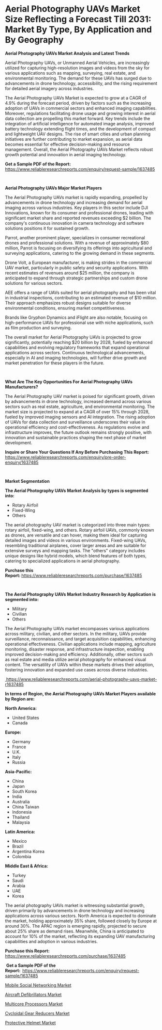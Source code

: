 <p><h1>Aerial Photography UAVs Market Size Reflecting a Forecast Till 2031: Market By Type, By Application and By Geography</h1></p><p><strong>Aerial Photography UAVs Market Analysis and Latest Trends</strong></p>
<p><p>Aerial Photography UAVs, or Unmanned Aerial Vehicles, are increasingly utilized for capturing high-resolution images and videos from the sky for various applications such as mapping, surveying, real estate, and environmental monitoring. The demand for these UAVs has surged due to advancements in drone technology, accessibility, and the rising requirement for detailed aerial imagery across industries.</p><p>The Aerial Photography UAVs Market is expected to grow at a CAGR of 4.9% during the forecast period, driven by factors such as the increasing adoption of UAVs in commercial sectors and enhanced imaging capabilities. Moreover, regulations facilitating drone usage and growing interest in aerial data collection are propelling this market forward. Key trends include the integration of artificial intelligence for automated image analysis, improved battery technology extending flight times, and the development of compact and lightweight UAV designs. The rise of smart cities and urban planning initiatives are further contributing to market expansion, as aerial data becomes essential for effective decision-making and resource management. Overall, the Aerial Photography UAVs Market reflects robust growth potential and innovation in aerial imaging technology.</p></p>
<p><strong>Get a Sample PDF of the Report:&nbsp;</strong> <a href="https://www.reliableresearchreports.com/enquiry/request-sample/1637485?utm_campaign=38&utm_medium=2&utm_source=Github&utm_content=ia&utm_term=18112024&utm_id=aerial-photography-uavs">https://www.reliableresearchreports.com/enquiry/request-sample/1637485</a></p>
<p>&nbsp;</p>
<p><strong>Aerial Photography UAVs Major Market Players</strong></p>
<p><p>The Aerial Photography UAVs market is rapidly expanding, propelled by advancements in drone technology and increasing demand for aerial imaging across various industries. Key players in this sector include DJI Innovations, known for its consumer and professional drones, leading with significant market share and reported revenues exceeding $2 billion. The company's continuous innovation in camera technology and software solutions positions it for sustained growth.</p><p>Parrot, another prominent player, specializes in consumer recreational drones and professional solutions. With a revenue of approximately $80 million, Parrot is focusing on diversifying its offerings into agricultural and surveying applications, catering to the growing demand in these segments.</p><p>Drone Volt, a European manufacturer, is making strides in the commercial UAV market, particularly in public safety and security applications. With recent estimates of revenues around $25 million, the company is anticipated to expand through strategic partnerships and custom drone solutions for various sectors.</p><p>AEE offers a range of UAVs suited for aerial photography and has been vital in industrial inspections, contributing to an estimated revenue of $10 million. Their approach emphasizes robust designs suitable for diverse environmental conditions, ensuring market competitiveness.</p><p>Brands like Gryphon Dynamics and iFlight are also notable, focusing on high-performance UAVs for professional use with niche applications, such as film production and surveying.</p><p>The overall market for Aerial Photography UAVs is projected to grow significantly, potentially reaching $20 billion by 2028, fueled by enhanced capabilities and evolving regulatory frameworks that expand operational applications across sectors. Continuous technological advancements, especially in AI and imaging technologies, will further drive growth and market penetration for these players in the future.</p></p>
<p>&nbsp;</p>
<p><strong>What Are The Key Opportunities For Aerial Photography UAVs Manufacturers?</strong></p>
<p><p>The Aerial Photography UAV market is poised for significant growth, driven by advancements in drone technology, increased demand across various sectors such as real estate, agriculture, and environmental monitoring. The market size is projected to expand at a CAGR of over 15% through 2028, fueled by improved imaging sensors and AI integration. The rising adoption of UAVs for data collection and surveillance underscores their value in operational efficiency and cost-effectiveness. As regulations evolve and infrastructure improves, the future outlook remains strongly positive, with innovation and sustainable practices shaping the next phase of market development.</p></p>
<p><strong>Inquire or Share Your Questions If Any Before Purchasing This Report:</strong> <a href="https://www.reliableresearchreports.com/enquiry/pre-order-enquiry/1637485?utm_campaign=38&utm_medium=2&utm_source=Github&utm_content=ia&utm_term=18112024&utm_id=aerial-photography-uavs">https://www.reliableresearchreports.com/enquiry/pre-order-enquiry/1637485</a></p>
<p>&nbsp;</p>
<p><strong>Market Segmentation</strong></p>
<p><strong>The Aerial Photography UAVs Market Analysis by types is segmented into:</strong></p>
<p><ul><li>Rotary Airfoil</li><li>Fixed-Wing</li><li>Others</li></ul></p>
<p><p>The aerial photography UAV market is categorized into three main types: rotary airfoil, fixed-wing, and others. Rotary airfoil UAVs, commonly known as drones, are versatile and can hover, making them ideal for capturing detailed images and videos in various environments. Fixed-wing UAVs, resembling traditional airplanes, cover larger areas and are suitable for extensive surveys and mapping tasks. The "others" category includes unique designs like hybrid models, which blend features of both types, catering to specialized applications in aerial photography.</p></p>
<p><strong>Purchase this Report:&nbsp;</strong><a href="https://www.reliableresearchreports.com/purchase/1637485?utm_campaign=38&utm_medium=2&utm_source=Github&utm_content=ia&utm_term=18112024&utm_id=aerial-photography-uavs">https://www.reliableresearchreports.com/purchase/1637485</a></p>
<p>&nbsp;</p>
<p><strong>The Aerial Photography UAVs Market Industry Research by Application is segmented into:</strong></p>
<p><ul><li>Military</li><li>Civilian</li><li>Others</li></ul></p>
<p><p>The Aerial Photography UAVs market encompasses various applications across military, civilian, and other sectors. In the military, UAVs provide surveillance, reconnaissance, and target acquisition capabilities, enhancing operational effectiveness. Civilian applications include mapping, agriculture monitoring, disaster response, and infrastructure inspection, enabling improved decision-making and efficiency. Additionally, other sectors such as real estate and media utilize aerial photography for enhanced visual content. The versatility of UAVs within these markets drives their adoption, fostering innovation and expanded use cases across diverse industries.</p></p>
<p><a href="https://www.reliableresearchreports.com/aerial-photography-uavs-market-r1637485?utm_campaign=38&utm_medium=2&utm_source=Github&utm_content=ia&utm_term=18112024&utm_id=aerial-photography-uavs">&nbsp;https://www.reliableresearchreports.com/aerial-photography-uavs-market-r1637485</a></p>
<p><strong>In terms of Region, the Aerial Photography UAVs Market Players available by Region are:</strong></p>
<p>
    <p> <strong> North America: </strong>
        <ul>
            <li>United States</li>
            <li>Canada</li>
        </ul>
        </p> 
    <p> <strong> Europe: </strong>
        <ul>
            <li>Germany</li>
            <li>France</li>
            <li>U.K.</li>
            <li>Italy</li>
            <li>Russia</li>
        </ul>
        </p> 
    <p> <strong> Asia-Pacific: </strong>
        <ul>
            <li>China</li>
            <li>Japan</li>
            <li>South Korea</li>
            <li>India</li>
            <li>Australia</li>
            <li>China Taiwan</li>
            <li>Indonesia</li>
            <li>Thailand</li>
            <li>Malaysia</li>
        </ul>
        </p> 
    <p> <strong> Latin America: </strong>
        <ul>
            <li>Mexico</li>
            <li>Brazil</li>
            <li>Argentina Korea</li>
            <li>Colombia</li>
        </ul>
        </p> 
    <p> <strong> Middle East & Africa: </strong>
        <ul>
            <li>Turkey</li>
            <li>Saudi</li>
            <li>Arabia</li>
            <li>UAE</li>
            <li>Korea</li>
        </ul>
    </p>
    </p>
<p><p>The aerial photography UAVs market is witnessing substantial growth, driven primarily by advancements in drone technology and increasing applications across various sectors. North America is expected to dominate the market, holding approximately 35% share, followed closely by Europe at around 30%. The APAC region is emerging rapidly, projected to secure about 25% share as demand rises. Meanwhile, China is anticipated to account for 10% of the market, reflecting its expanding UAV manufacturing capabilities and adoption in various industries.</p></p>
<p><strong>Purchase this Report: </strong><a href="https://www.reliableresearchreports.com/purchase/1637485?utm_campaign=38&utm_medium=2&utm_source=Github&utm_content=ia&utm_term=18112024&utm_id=aerial-photography-uavs">https://www.reliableresearchreports.com/purchase/1637485</a></p>
<p>&nbsp;<strong>Get a Sample PDF of the Report:&nbsp;&nbsp;</strong><a href="https://www.reliableresearchreports.com/enquiry/request-sample/1637485?utm_campaign=38&utm_medium=2&utm_source=Github&utm_content=ia&utm_term=18112024&utm_id=aerial-photography-uavs">https://www.reliableresearchreports.com/enquiry/request-sample/1637485</a></p>
<p><strong></strong></p>
<p><p><a href="https://issuu.com/reportprime-2/docs/mobile-social-networking-market-siz_32ab13aec1fe57?utm_campaign=38&utm_medium=2&utm_source=Github&utm_content=ia&utm_term=18112024&utm_id=aerial-photography-uavs">Mobile Social Networking Market</a></p><p><a href="https://github.com/DianaWilson796/Market-Research-Report-List-1/blob/main/aircraft-defibrillators-market.md?utm_campaign=38&utm_medium=2&utm_source=Github&utm_content=ia&utm_term=18112024&utm_id=aerial-photography-uavs">Aircraft Defibrillators Market</a></p><p><a href="https://issuu.com/reportprime-2/docs/multicore-processors-market-size-20_8a3bcda0e3e9e5?utm_campaign=38&utm_medium=2&utm_source=Github&utm_content=ia&utm_term=18112024&utm_id=aerial-photography-uavs">Multicore Processors Market</a></p><p><a href="https://www.linkedin.com/pulse/decoding-cycloidal-gear-reducers-industry-dynamics-strategic-imperatives-mj5tc?utm_campaign=38&utm_medium=2&utm_source=Github&utm_content=ia&utm_term=18112024&utm_id=aerial-photography-uavs">Cycloidal Gear Reducers Market</a></p><p><a href="https://www.linkedin.com/pulse/market-insights-global-protective-helmet-forecast-innovation-4zube?utm_campaign=38&utm_medium=2&utm_source=Github&utm_content=ia&utm_term=18112024&utm_id=aerial-photography-uavs">Protective Helmet Market</a></p></p>